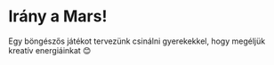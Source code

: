 # Irány a Mars!

Egy böngészős játékot tervezünk csinálni gyerekekkel, hogy megéljük kreatív energiáinkat 😊